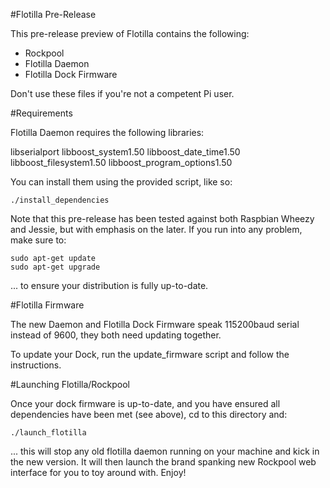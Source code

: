 #Flotilla Pre-Release

This pre-release preview of Flotilla contains the following:

* Rockpool
* Flotilla Daemon
* Flotilla Dock Firmware

Don't use these files if you're not a competent Pi user.

#Requirements

Flotilla Daemon requires the following libraries:

libserialport
libboost_system1.50
libboost_date_time1.50
libboost_filesystem1.50
libboost_program_options1.50

You can install them using the provided script, like so:

```
./install_dependencies
```

Note that this pre-release has been tested against both Raspbian Wheezy and Jessie, but with emphasis on the later. If you run into any problem, make sure to:

```
sudo apt-get update
sudo apt-get upgrade
```

... to ensure your distribution is fully up-to-date.

#Flotilla Firmware

The new Daemon and Flotilla Dock Firmware speak 115200baud serial instead of 9600, they both need updating together.

To update your Dock, run the update_firmware script and follow the instructions.

#Launching Flotilla/Rockpool

Once your dock firmware is up-to-date, and you have ensured all dependencies have been met (see above), cd to this directory and:


```
./launch_flotilla
```

... this will stop any old flotilla daemon running on your machine and kick in the new version. It will then launch the brand spanking new Rockpool web interface for you to toy around with. Enjoy!
